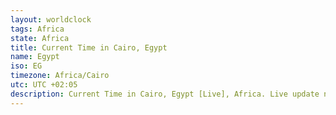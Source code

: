 ```yaml
---
layout: worldclock
tags: Africa
state: Africa
title: Current Time in Cairo, Egypt
name: Egypt
iso: EG
timezone: Africa/Cairo
utc: UTC +02:05
description: Current Time in Cairo, Egypt [Live], Africa. Live update now time in Cairo, timezone Africa/Cairo, UTC +02:05, Country ISO code & Current Local Time.
---
```



